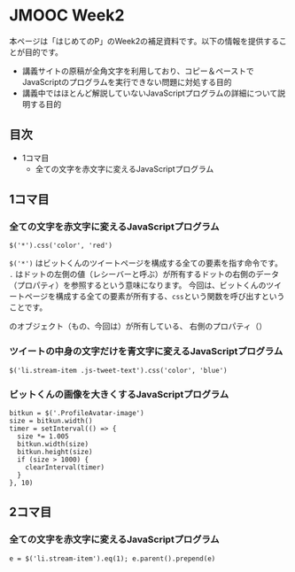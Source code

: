 # JMOOC Week2

本ページは「はじめてのP」のWeek2の補足資料です。以下の情報を提供することが目的です。

- 講義サイトの原稿が全角文字を利用しており、コピー＆ペーストでJavaScriptのプログラムを実行できない問題に対処する目的
- 講義中ではほとんど解説していないJavaScriptプログラムの詳細について説明する目的

## 目次
- 1コマ目
  - 全ての文字を赤文字に変えるJavaScriptプログラム

## 1コマ目

### 全ての文字を赤文字に変えるJavaScriptプログラム

```
$('*').css('color', 'red')
```

`$('*')` はビットくんのツイートページを構成する全ての要素を指す命令です。
`.` はドットの左側の値（レシーバーと呼ぶ）が所有するドットの右側のデータ（プロパティ）を参照するという意味になります。
今回は、ビットくんのツイートページを構成する全ての要素が所有する、`css`という関数を呼び出すということです。

のオブジェクト（もの、今回は）が所有している、
右側のプロパティ（）


### ツイートの中身の文字だけを青文字に変えるJavaScriptプログラム

```
$('li.stream-item .js-tweet-text').css('color', 'blue')
```

### ビットくんの画像を大きくするJavaScriptプログラム

```
bitkun = $('.ProfileAvatar-image')
size = bitkun.width()
timer = setInterval(() => {
  size *= 1.005
  bitkun.width(size)
  bitkun.height(size)
  if (size > 1000) {
    clearInterval(timer)
  }
}, 10)
```

## 2コマ目


### 全ての文字を赤文字に変えるJavaScriptプログラム

```
e = $('li.stream-item').eq(1); e.parent().prepend(e)
```
